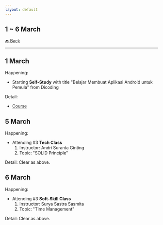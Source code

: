 ```yaml
---
layout: default
---
```


## 1 ~ 6 March
[🔙 Back](./)

* * *

1 March
---
Happening:

- Starting **Self-Study** with title "Belajar Membuat Aplikasi Android untuk Pemula" from Dicoding
  
Detail: 
- [Course](https://www.dicoding.com/academies/51)

5 March
---
Happening:

- Attending #3 **Tech Class**
    1. Instructor: Andri Suranta Ginting
    1. Topic: "SOLID Principle"
  
Detail: Clear as above.

6 March
---
Happening:

- Attending #3 **Soft-Skill Class**
    1. Instructor: Surya Sastra Sasmita
    1. Topic: "Time Management"
  
Detail: Clear as above.
